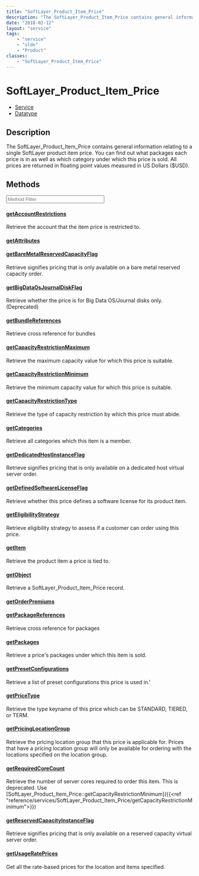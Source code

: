 ```yaml
---
title: "SoftLayer_Product_Item_Price"
description: "The SoftLayer_Product_Item_Price contains general information relating to a single SoftLayer product item price. You can... "
date: "2018-02-12"
layout: "service"
tags:
    - "service"
    - "sldn"
    - "Product"
classes:
    - "SoftLayer_Product_Item_Price"
---
```

# SoftLayer_Product_Item_Price
<div id='service-datatype'>
    <ul id='sldn-reference-tabs'>
    <li id='service'> <a href='/reference/services/SoftLayer_Product_Item_Price' >Service</a></li>    <li id='datatype'> <a href='/reference/datatypes/SoftLayer_Product_Item_Price' >Datatype</a></li>
    </ul>
</div>

## Description


The SoftLayer_Product_Item_Price contains general information relating to a single SoftLayer product item price. You can find out what packages each price is in as well as which category under which this price is sold. All prices are returned in floating point values measured in US Dollars ($USD). 



        
<div id="properties" class="content service-content">

## Methods

<div class="view-filters">
    <div class="clearfix">
        <div class="search-input-box">
            <input placeholder="Method Filter" onkeyup="titleSearch(inputId='edit-combine', divId='method-div', elementClass='method-row')" 
                type="text" id="edit-combine" value="" size="30" maxlength="128" class="form-text">
        </div>
    </div>
</div>

<div id="method-div">

<div class="method-row">

#### [getAccountRestrictions](/reference/services/SoftLayer_Product_Item_Price/getAccountRestrictions)
Retrieve the account that the item price is restricted to.

</div>

<div class="method-row">

#### [getAttributes](/reference/services/SoftLayer_Product_Item_Price/getAttributes)


</div>

<div class="method-row">

#### [getBareMetalReservedCapacityFlag](/reference/services/SoftLayer_Product_Item_Price/getBareMetalReservedCapacityFlag)
Retrieve signifies pricing that is only available on a bare metal reserved capacity order.

</div>

<div class="method-row">

#### [getBigDataOsJournalDiskFlag](/reference/services/SoftLayer_Product_Item_Price/getBigDataOsJournalDiskFlag)
Retrieve whether the price is for Big Data OS/Journal disks only. (Deprecated)

</div>

<div class="method-row">

#### [getBundleReferences](/reference/services/SoftLayer_Product_Item_Price/getBundleReferences)
Retrieve cross reference for bundles

</div>

<div class="method-row">

#### [getCapacityRestrictionMaximum](/reference/services/SoftLayer_Product_Item_Price/getCapacityRestrictionMaximum)
Retrieve the maximum capacity value for which this price is suitable.

</div>

<div class="method-row">

#### [getCapacityRestrictionMinimum](/reference/services/SoftLayer_Product_Item_Price/getCapacityRestrictionMinimum)
Retrieve the minimum capacity value for which this price is suitable.

</div>

<div class="method-row">

#### [getCapacityRestrictionType](/reference/services/SoftLayer_Product_Item_Price/getCapacityRestrictionType)
Retrieve the type of capacity restriction by which this price must abide.

</div>

<div class="method-row">

#### [getCategories](/reference/services/SoftLayer_Product_Item_Price/getCategories)
Retrieve all categories which this item is a member.

</div>

<div class="method-row">

#### [getDedicatedHostInstanceFlag](/reference/services/SoftLayer_Product_Item_Price/getDedicatedHostInstanceFlag)
Retrieve signifies pricing that is only available on a dedicated host virtual server order.

</div>

<div class="method-row">

#### [getDefinedSoftwareLicenseFlag](/reference/services/SoftLayer_Product_Item_Price/getDefinedSoftwareLicenseFlag)
Retrieve whether this price defines a software license for its product item.

</div>

<div class="method-row">

#### [getEligibilityStrategy](/reference/services/SoftLayer_Product_Item_Price/getEligibilityStrategy)
Retrieve eligibility strategy to assess if a customer can order using this price.

</div>

<div class="method-row">

#### [getItem](/reference/services/SoftLayer_Product_Item_Price/getItem)
Retrieve the product item a price is tied to.

</div>

<div class="method-row">

#### [getObject](/reference/services/SoftLayer_Product_Item_Price/getObject)
Retrieve a SoftLayer_Product_Item_Price record.

</div>

<div class="method-row">

#### [getOrderPremiums](/reference/services/SoftLayer_Product_Item_Price/getOrderPremiums)


</div>

<div class="method-row">

#### [getPackageReferences](/reference/services/SoftLayer_Product_Item_Price/getPackageReferences)
Retrieve cross reference for packages

</div>

<div class="method-row">

#### [getPackages](/reference/services/SoftLayer_Product_Item_Price/getPackages)
Retrieve a price's packages under which this item is sold.

</div>

<div class="method-row">

#### [getPresetConfigurations](/reference/services/SoftLayer_Product_Item_Price/getPresetConfigurations)
Retrieve a list of preset configurations this price is used in.'

</div>

<div class="method-row">

#### [getPriceType](/reference/services/SoftLayer_Product_Item_Price/getPriceType)
Retrieve the type keyname of this price which can be STANDARD, TIERED, or TERM.

</div>

<div class="method-row">

#### [getPricingLocationGroup](/reference/services/SoftLayer_Product_Item_Price/getPricingLocationGroup)
Retrieve the pricing location group that this price is applicable for. Prices that have a pricing location group will only be available for ordering with the locations specified on the location group.

</div>

<div class="method-row">

#### [getRequiredCoreCount](/reference/services/SoftLayer_Product_Item_Price/getRequiredCoreCount)
Retrieve the number of server cores required to order this item. This is deprecated. Use [SoftLayer_Product_Item_Price::getCapacityRestrictionMinimum]({{<ref "reference/services/SoftLayer_Product_Item_Price/getCapacityRestrictionMinimum">}})

</div>

<div class="method-row">

#### [getReservedCapacityInstanceFlag](/reference/services/SoftLayer_Product_Item_Price/getReservedCapacityInstanceFlag)
Retrieve signifies pricing that is only available on a reserved capacity virtual server order.

</div>

<div class="method-row">

#### [getUsageRatePrices](/reference/services/SoftLayer_Product_Item_Price/getUsageRatePrices)
Get all the rate-based prices for the location and items specified. 

</div>
</div>

</div>

